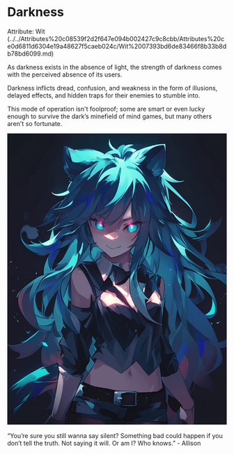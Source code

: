 # Darkness

Attribute: Wit (../../Attributes%20c08539f2d2f647e094b002427c9c8cbb/Attributes%20ce0d6811d6304e19a48627f5caeb024c/Wit%2007393bd6de83466f8b33b8db78bd6099.md)

As darkness exists in the absence of light, the strength of darkness comes with the perceived absence of its users.

Darkness inflicts dread, confusion, and weakness in the form of illusions, delayed effects, and hidden traps for their enemies to stumble into.

This mode of operation isn't foolproof; some are smart or even lucky enough to survive the dark’s minefield of mind games, but many others aren't so fortunate.

![“You’re sure you still wanna say silent? Something bad could happen if you don’t tell the truth. Not saying it will. Or am I? Who knows.” - Allison](Darkness/allison2.webp)

“You’re sure you still wanna say silent? Something bad could happen if you don’t tell the truth. Not saying it will. Or am I? Who knows.” - Allison
